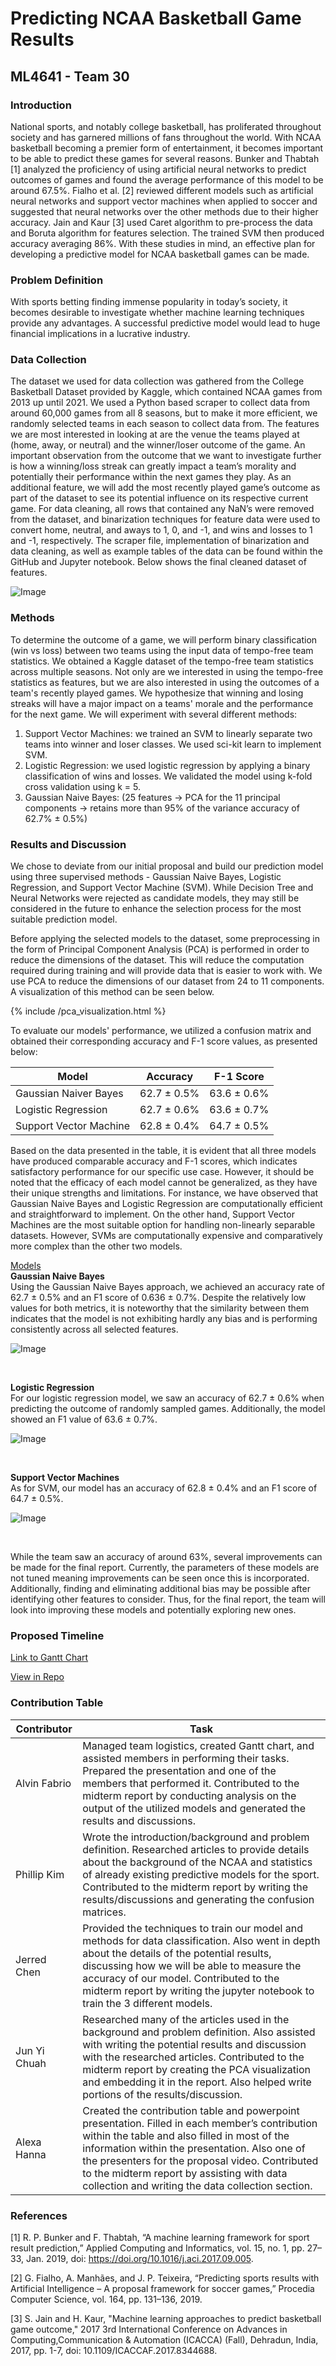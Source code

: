 # Predicting NCAA Basketball Game Results
## ML4641 - Team 30
### Introduction
National sports, and notably college basketball, has proliferated throughout society and has garnered millions of fans throughout the world. With NCAA basketball becoming a premier form of entertainment, it becomes important to be able to predict these games for several reasons. Bunker and Thabtah [1] analyzed the proficiency of using artificial neural networks to predict outcomes of games and found the average performance of this model to be around 67.5%. Fialho et al. [2] reviewed different models such as artificial neural networks and support vector machines when applied to soccer and suggested that neural networks over the other methods due to their higher accuracy. Jain and Kaur [3] used Caret algorithm to pre-process the data and Boruta algorithm for features selection. The trained SVM then produced accuracy averaging 86%. With these studies in mind, an effective plan for developing a predictive model for NCAA basketball games can be made.
### Problem Definition
With sports betting finding immense popularity in today’s society, it becomes desirable to investigate whether machine learning techniques provide any advantages. A successful predictive model would lead to huge financial implications in a lucrative industry.
### Data Collection

The dataset we used for data collection was gathered from the College Basketball Dataset provided by Kaggle, which contained NCAA games from 2013 up until 2021. We used a Python based scraper to collect data from around 60,000 games from all 8 seasons, but to make it more efficient, we randomly selected teams in each season to collect data from. The features we are most interested in looking at are the venue the teams played at (home, away, or neutral) and the winner/loser outcome of the game. An important observation from the outcome that we want to investigate further is how a winning/loss streak can greatly impact a team’s morality and potentially their performance within the next games they play. As an additional feature, we will add the most recently played game’s outcome as part of the dataset to see its potential influence on its respective current game. For data cleaning, all rows that contained any NaN’s were removed from the dataset, and binarization techniques for feature data were used to convert home, neutral, and aways to 1, 0, and -1, and wins and losses to 1 and -1, respectively. The scraper file, implementation of binarization and data cleaning, as well as example tables of the data can be found within the GitHub and Jupyter notebook. Below shows the final cleaned dataset of features.

![Image](dataset_table.png)

### Methods
To determine the outcome of a game, we will perform binary classification (win vs loss) between two teams using the input data of tempo-free team statistics. We obtained a Kaggle dataset of the tempo-free team statistics across multiple seasons. Not only are we interested in using the tempo-free statistics as features, but we are also interested in using the outcomes of a team's recently played games. We hypothesize that winning and losing streaks will have a major impact on a teams' morale and the performance for the next game. We will experiment with several different  methods:
1. Support Vector Machines: we trained an SVM to linearly separate two teams into winner and loser classes. We used sci-kit learn to implement SVM.
2. Logistic Regression: we used logistic regression by applying a binary classification of wins and losses. We validated the model using k-fold cross validation using k = 5.
3. Gaussian Naive Bayes: (25 features  -> PCA for the 11 principal components -> retains more than 95% of the variance accuracy of 62.7% ± 0.5%) 

### Results and Discussion

We chose to deviate from our initial proposal and build our prediction model using three supervised methods - Gaussian Naive Bayes, Logistic Regression, and Support Vector Machine (SVM). While Decision Tree and Neural Networks were rejected as candidate models, they may still be considered in the future to enhance the selection process for the most suitable prediction model.

Before applying the selected models to the dataset, some preprocessing in the form of Principal Component Analysis (PCA) is performed in order to reduce the dimensions of the dataset. This will reduce the computation required during training and will provide data that is easier to work with. We use PCA to reduce the dimensions of our dataset from 24 to 11 components. A visualization of this method can be seen below.
<!-- [PCA Visualization](/pca_visualization.html) -->
{% include /pca_visualization.html %}

To evaluate our models' performance, we utilized a confusion matrix and obtained their corresponding accuracy and F-1 score values, as presented below:

| Model                          | Accuracy                | F-1 Score   |
| ------------------------------ | ----------------------- |-------------|
| Gaussian Naiver Bayes          | 62.7 ± 0.5%             | 63.6 ± 0.6% |
| Logistic Regression            | 62.7 ± 0.6%             | 63.6 ± 0.7% |
| Support Vector Machine         | 62.8 ± 0.4%             | 64.7 ± 0.5% |

Based on the data presented in the table, it is evident that all three models have produced comparable accuracy and F-1 scores, which indicates satisfactory performance for our specific use case. However, it should be noted that the efficacy of each model cannot be generalized, as they have their unique strengths and limitations. For instance, we have observed that Gaussian Naive Bayes and Logistic Regression are computationally efficient and straightforward to implement. On the other hand, Support Vector Machines are the most suitable option for handling non-linearly separable datasets. However, SVMs are computationally expensive and comparatively more complex than the other two models.

<ins>Models</ins>\
**Gaussian Naive Bayes**\
Using the Gaussian Naive Bayes approach, we achieved an accuracy rate of 62.7 ± 0.5% and an F1 score of 0.636 ± 0.7%. Despite the relatively low values for both metrics, it is noteworthy that the similarity between them indicates that the model is not exhibiting hardly any bias and is performing consistently across all selected features.

![Image](gnb_cm.png)

</br>

**Logistic Regression**\
For our logistic regression model, we saw an accuracy of 62.7 ± 0.6% when predicting the outcome of randomly sampled games. Additionally, the model showed an F1 value of 63.6 ± 0.7%.

![Image](lr_cm.png)

</br>

**Support Vector Machines**\
As for SVM, our model has an accuracy of 62.8 ± 0.4% and an F1 score of 64.7 ± 0.5%.

![Image](svc_cm.png)

</br>

While the team saw an accuracy of around 63%, several improvements can be made for the final report. Currently, the parameters of these models are not tuned meaning improvements can be seen once this is incorporated. Additionally, finding and eliminating additional bias may be possible after identifying other features to consider. Thus, for the final report, the team will look into improving these models and potentially exploring new ones.


### Proposed Timeline
[Link to Gantt Chart](https://www.dropbox.com/s/cof5fgvn9mwrexg/GanttChart.xlsx?dl=0)

[View in Repo](GanttChart.xlsx)
### Contribution Table

| Contributor                    | Task                                                                     |
|--------------------------------|--------------------------------------------------------------------------|
| Alvin Fabrio                   | Managed team logistics, created Gantt chart, and assisted members in performing their tasks. Prepared the presentation and one of the members that performed it. Contributed to the midterm report by conducting analysis on the output of the utilized models and generated the results and discussions.                |
| Phillip Kim                    | Wrote the introduction/background and problem definition. Researched articles to provide details about the background of the NCAA and statistics of already existing predictive models for the sport. Contributed to the midterm report by writing the results/discussions and generating the confusion matrices.                               |
| Jerred Chen                    | Provided the techniques to train our model and methods for data classification. Also went in depth about the details of the potential results, discussing how we will be able to measure the accuracy of our model. Contributed to the midterm report by writing the jupyter notebook to train the 3 different models.                 |
| Jun Yi Chuah                   | Researched many of the articles used in the background and problem definition. Also assisted with writing the potential results and discussion with the researched articles. Contributed to the midterm report by creating the PCA visualization and embedding it in the report. Also helped write portions of the results/discussion.                                              |
| Alexa Hanna                    | Created the contribution table and powerpoint presentation. Filled in each member’s contribution within the table and also filled in most of the information within the presentation. Also one of the presenters for the proposal video. Contributed to the midterm report by assisting with data collection and writing the data collection section.

### References
[1] R. P. Bunker and F. Thabtah, “A machine learning framework for sport result prediction,” Applied Computing and Informatics, vol. 15, no. 1, pp. 27–33, Jan. 2019, doi: https://doi.org/10.1016/j.aci.2017.09.005.

[2] G. Fialho, A. Manhães, and J. P. Teixeira, “Predicting sports results with Artificial Intelligence – A proposal framework for soccer games,” Procedia Computer Science, vol. 164, pp. 131–136, 2019. 

[3] S. Jain and H. Kaur, "Machine learning approaches to predict basketball game outcome," 2017 3rd International Conference on Advances in Computing,Communication & Automation (ICACCA) (Fall), Dehradun, India, 2017, pp. 1-7, doi: 10.1109/ICACCAF.2017.8344688.
